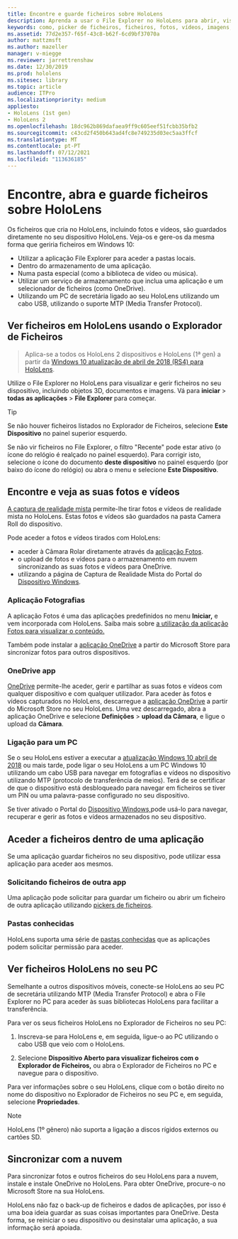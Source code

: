 ```yaml
---
title: Encontre e guarde ficheiros sobre HoloLens
description: Aprenda a usar o File Explorer no HoloLens para abrir, visualizar e gerir ficheiros no seu dispositivo de realidade mista.
keywords: como, picker de ficheiros, ficheiros, fotos, vídeos, imagens, OneDrive, armazenamento, explorador de ficheiros, hololens
ms.assetid: 77d2e357-f65f-43c8-b62f-6cd9bf37070a
author: mattzmsft
ms.author: mazeller
manager: v-miegge
ms.reviewer: jarrettrenshaw
ms.date: 12/30/2019
ms.prod: hololens
ms.sitesec: library
ms.topic: article
audience: ITPro
ms.localizationpriority: medium
appliesto:
- HoloLens (1st gen)
- HoloLens 2
ms.openlocfilehash: 18dc962b869dafaea9ff9c605eef51fcbb35bfb2
ms.sourcegitcommit: c43cd2f450b643ad4fc8e749235d03ec5aa3ffcf
ms.translationtype: MT
ms.contentlocale: pt-PT
ms.lasthandoff: 07/12/2021
ms.locfileid: "113636185"
---
```

# <a name="find-open-and-save-files-on-hololens"></a>Encontre, abra e guarde ficheiros sobre HoloLens

Os ficheiros que cria no HoloLens, incluindo fotos e vídeos, são guardados diretamente no seu dispositivo HoloLens. Veja-os e gere-os da mesma forma que geriria ficheiros em Windows 10:

- Utilizar a aplicação File Explorer para aceder a pastas locais.
- Dentro do armazenamento de uma aplicação.
- Numa pasta especial (como a biblioteca de vídeo ou música).
- Utilizar um serviço de armazenamento que inclua uma aplicação e um selecionador de ficheiros (como OneDrive).
- Utilizando um PC de secretária ligado ao seu HoloLens utilizando um cabo USB, utilizando o suporte MTP (Media Transfer Protocol).

## <a name="view-files-on-hololens-using-file-explorer"></a>Ver ficheiros em HoloLens usando o Explorador de Ficheiros

> Aplica-se a todos os HoloLens 2 dispositivos e HoloLens (1ª gen) a partir da [Windows 10 atualização de abril de 2018 (RS4) para HoloLens](/windows/mixed-reality/release-notes-april-2018).

Utilize o File Explorer no HoloLens para visualizar e gerir ficheiros no seu dispositivo, incluindo objetos 3D, documentos e imagens. Vá para **iniciar**   >  **todas as aplicações**   >  **File Explorer** para começar.

> [!TIP]
> Se não houver ficheiros listados no Explorador de Ficheiros, selecione **Este Dispositivo** no painel superior esquerdo.

Se não vir ficheiros no File Explorer, o filtro "Recente" pode estar ativo (o ícone do relógio é realçado no painel esquerdo). Para corrigir isto, selecione o ícone do documento **deste dispositivo** no painel esquerdo (por baixo do ícone do relógio) ou abra o menu e selecione **Este Dispositivo**.

## <a name="find-and-view-your-photos-and-videos"></a>Encontre e veja as suas fotos e vídeos

[A captura de realidade mista](holographic-photos-and-videos.md) permite-lhe tirar fotos e vídeos de realidade mista no HoloLens.  Estas fotos e vídeos são guardados na pasta Camera Roll do dispositivo.

Pode aceder a fotos e vídeos tirados com HoloLens:

- aceder à Câmara Rolar diretamente através da [aplicação Fotos](holographic-photos-and-videos.md).
- o upload de fotos e vídeos para o armazenamento em nuvem sincronizando as suas fotos e vídeos para OneDrive.
- utilizando a página de Captura de Realidade Mista do Portal do [Dispositivo Windows](/windows/mixed-reality/using-the-windows-device-portal#mixed-reality-capture).

### <a name="photos-app"></a>Aplicação Fotografias

A aplicação Fotos é uma das aplicações predefinidos no menu **Iniciar,** e vem incorporada com HoloLens. Saiba mais sobre [a utilização da aplicação Fotos para visualizar o conteúdo.](holographic-photos-and-videos.md)

Também pode instalar a [aplicação OneDrive](https://www.microsoft.com/p/onedrive/9wzdncrfj1p3) a partir do Microsoft Store para sincronizar fotos para outros dispositivos.

### <a name="onedrive-app"></a>OneDrive app

[OneDrive](https://onedrive.live.com/) permite-lhe aceder, gerir e partilhar as suas fotos e vídeos com qualquer dispositivo e com qualquer utilizador. Para aceder às fotos e vídeos capturados no HoloLens, descarregue a [aplicação OneDrive](https://www.microsoft.com/p/onedrive/9wzdncrfj1p3) a partir do Microsoft Store no seu HoloLens. Uma vez descarregado, abra a aplicação OneDrive e selecione **Definições**  >  **upload da Câmara**, e ligue o upload da **Câmara**.

### <a name="connect-to-a-pc"></a>Ligação para um PC

Se o seu HoloLens estiver a executar a [atualização Windows 10 abril de 2018](/windows/mixed-reality/release-notes-april-2018) ou mais tarde, pode ligar o seu HoloLens a um PC Windows 10 utilizando um cabo USB para navegar em fotografias e vídeos no dispositivo utilizando MTP (protocolo de transferência de meios). Terá de se certificar de que o dispositivo está desbloqueado para navegar em ficheiros se tiver um PIN ou uma palavra-passe configurado no seu dispositivo.  

Se tiver ativado o Portal do [Dispositivo Windows,](/windows/mixed-reality/using-the-windows-device-portal)pode usá-lo para navegar, recuperar e gerir as fotos e vídeos armazenados no seu dispositivo.

## <a name="access-files-within-an-app"></a>Aceder a ficheiros dentro de uma aplicação

Se uma aplicação guardar ficheiros no seu dispositivo, pode utilizar essa aplicação para aceder aos mesmos.

### <a name="requesting-files-from-another-app"></a>Solicitando ficheiros de outra app

Uma aplicação pode solicitar para guardar um ficheiro ou abrir um ficheiro de outra aplicação utilizando [pickers de ficheiros](/windows/mixed-reality/app-model#file-pickers).

### <a name="known-folders"></a>Pastas conhecidas

HoloLens suporta uma série de [pastas conhecidas](/windows/mixed-reality/app-model#known-folders) que as aplicações podem solicitar permissão para aceder.

## <a name="view-hololens-files-on-your-pc"></a>Ver ficheiros HoloLens no seu PC

Semelhante a outros dispositivos móveis, conecte-se HoloLens ao seu PC de secretária utilizando MTP (Media Transfer Protocol) e abra o File Explorer no PC para aceder às suas bibliotecas HoloLens para facilitar a transferência.

Para ver os seus ficheiros HoloLens no Explorador de Ficheiros no seu PC:

1. Inscreva-se para HoloLens e, em seguida, ligue-o ao PC utilizando o cabo USB que veio com o HoloLens.

1. Selecione **Dispositivo Aberto para visualizar ficheiros com o Explorador de Ficheiros,** ou abra o Explorador de Ficheiros no PC e navegue para o dispositivo.

Para ver informações sobre o seu HoloLens, clique com o botão direito no nome do dispositivo no Explorador de Ficheiros no seu PC e, em seguida, selecione **Propriedades**.

> [!NOTE]
> HoloLens (1º gênero) não suporta a ligação a discos rígidos externos ou cartões SD.

## <a name="sync-to-the-cloud"></a>Sincronizar com a nuvem

Para sincronizar fotos e outros ficheiros do seu HoloLens para a nuvem, instale e instale OneDrive no HoloLens. Para obter OneDrive, procure-o no Microsoft Store na sua HoloLens.

HoloLens não faz o back-up de ficheiros e dados de aplicações, por isso é uma boa ideia guardar as suas coisas importantes para OneDrive. Desta forma, se reiniciar o seu dispositivo ou desinstalar uma aplicação, a sua informação será apoiada.
